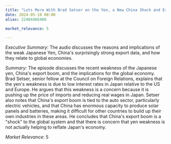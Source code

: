 ```yaml
---
title: "Lots More With Brad Setser on the Yen, a New China Shock and Excavators"
date: 2024-05-10 08:00
alias: 22404466408

market_relevance: 5

---
```

*Executive Summary*: The audio discusses the reasons and implications of the weak Japanese Yen, China's surprisingly strong export data, and how they relate to global economies.


*Summary:*
The episode discusses the recent weakness of the Japanese yen, China's export boom, and the implications for the global economy. Brad Setser, senior fellow at the Council on Foreign Relations, explains that the yen's weakness is due to low interest rates in Japan relative to the US and Europe. He argues that this weakness is a concern because it is pushing up the price of imports and reducing real wages in Japan. Setser also notes that China's export boom is tied to the auto sector, particularly electric vehicles, and that China has enormous capacity to produce solar panels and batteries, making it difficult for other countries to build up their own industries in these areas. He concludes that China's export boom is a "shock" to the global system and that there is concern that yen weakness is not actually helping to reflate Japan's economy.



*Market Relevance*: 5
  